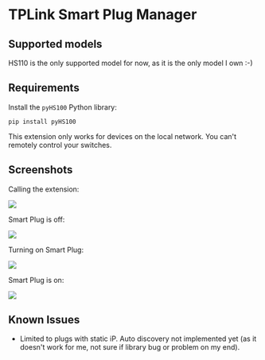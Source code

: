 # TPLink Smart Plug Manager

## Supported models

HS110 is the only supported model for now, as it is the only model I own :-)

## Requirements

Install the `pyHS100` Python library:

`pip install pyHS100`

This extension only works for devices on the local network. You can't remotely control your switches.

## Screenshots

Calling the extension:

<img aligh="center" src="https://blog.wains.be/images/ulauncher_tplink_plug.png">

Smart Plug is off:

<img aligh="center" src="https://blog.wains.be/images/ulauncher_tplink_off.png">

Turning on Smart Plug:

<img aligh="center" src="https://blog.wains.be/images/ulauncher_tplink_turned_on.png">

Smart Plug is on:

<img aligh="center" src="https://blog.wains.be/images/ulauncher_tplink_on.png">

## Known Issues

- Limited to plugs with static iP. Auto discovery not implemented yet (as it doesn't work for me, not sure if library bug or problem on my end).

